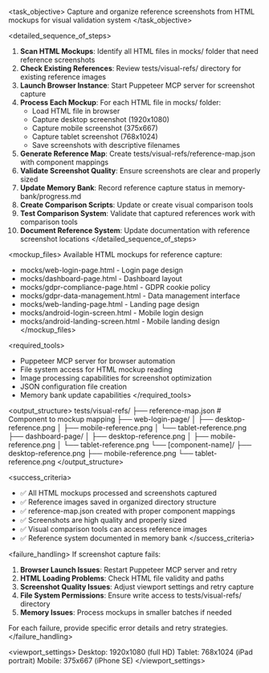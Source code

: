 <task_objective>
Capture and organize reference screenshots from HTML mockups for visual validation system
</task_objective>

<detailed_sequence_of_steps>
1. **Scan HTML Mockups**: Identify all HTML files in mocks/ folder that need reference screenshots
2. **Check Existing References**: Review tests/visual-refs/ directory for existing reference images
3. **Launch Browser Instance**: Start Puppeteer MCP server for screenshot capture
4. **Process Each Mockup**: For each HTML file in mocks/ folder:
   - Load HTML file in browser
   - Capture desktop screenshot (1920x1080)
   - Capture mobile screenshot (375x667)
   - Capture tablet screenshot (768x1024)
   - Save screenshots with descriptive filenames
5. **Generate Reference Map**: Create tests/visual-refs/reference-map.json with component mappings
6. **Validate Screenshot Quality**: Ensure screenshots are clear and properly sized
7. **Update Memory Bank**: Record reference capture status in memory-bank/progress.md
8. **Create Comparison Scripts**: Update or create visual comparison tools
9. **Test Comparison System**: Validate that captured references work with comparison tools
10. **Document Reference System**: Update documentation with reference screenshot locations
</detailed_sequence_of_steps>

<mockup_files>
Available HTML mockups for reference capture:
- mocks/web-login-page.html - Login page design
- mocks/dashboard-page.html - Dashboard layout
- mocks/gdpr-compliance-page.html - GDPR cookie policy
- mocks/gdpr-data-management.html - Data management interface
- mocks/web-landing-page.html - Landing page design
- mocks/android-login-screen.html - Mobile login design
- mocks/android-landing-screen.html - Mobile landing design
</mockup_files>

<required_tools>
- Puppeteer MCP server for browser automation
- File system access for HTML mockup reading
- Image processing capabilities for screenshot optimization
- JSON configuration file creation
- Memory bank update capabilities
</required_tools>

<output_structure>
tests/visual-refs/
├── reference-map.json          # Component to mockup mapping
├── web-login-page/
│   ├── desktop-reference.png
│   ├── mobile-reference.png
│   └── tablet-reference.png
├── dashboard-page/
│   ├── desktop-reference.png
│   ├── mobile-reference.png
│   └── tablet-reference.png
└── [component-name]/
    ├── desktop-reference.png
    ├── mobile-reference.png
    └── tablet-reference.png
</output_structure>

<success_criteria>
- ✅ All HTML mockups processed and screenshots captured
- ✅ Reference images saved in organized directory structure
- ✅ reference-map.json created with proper component mappings
- ✅ Screenshots are high quality and properly sized
- ✅ Visual comparison tools can access reference images
- ✅ Reference system documented in memory bank
</success_criteria>

<failure_handling>
If screenshot capture fails:
1. **Browser Launch Issues**: Restart Puppeteer MCP server and retry
2. **HTML Loading Problems**: Check HTML file validity and paths
3. **Screenshot Quality Issues**: Adjust viewport settings and retry capture
4. **File System Permissions**: Ensure write access to tests/visual-refs/ directory
5. **Memory Issues**: Process mockups in smaller batches if needed

For each failure, provide specific error details and retry strategies.
</failure_handling>

<viewport_settings>
Desktop: 1920x1080 (full HD)
Tablet: 768x1024 (iPad portrait)
Mobile: 375x667 (iPhone SE)
</viewport_settings>
